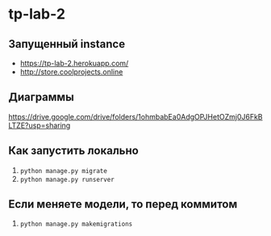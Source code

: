 # tp-lab-2

## Запущенный instance

- https://tp-lab-2.herokuapp.com/
- http://store.coolprojects.online

## Диаграммы

https://drive.google.com/drive/folders/1ohmbabEa0AdgOPJHetOZmj0J6FkBLTZE?usp=sharing


## Как запустить локально

1. `python manage.py migrate`
2. `python manage.py runserver`

## Если меняете модели, то перед коммитом

1. `python manage.py makemigrations`
